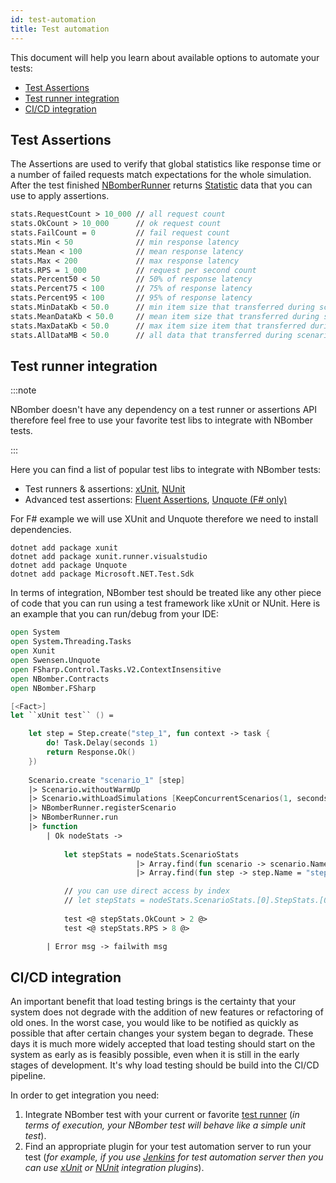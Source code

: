 ```yaml
---
id: test-automation
title: Test automation
---
```


This document will help you learn about available options to automate your tests:

- [Test Assertions](#test-assertions)
- [Test runner integration](#test-runner-integration)
- [CI/CD integration](#cicd-integration)

## Test Assertions

The Assertions are used to verify that global statistics like response time or a number of failed requests match expectations for the whole simulation. After the test finished [NBomberRunner](./core-abstractions#nbomber-runner) returns [Statistic](./api-contracts#statistics-types) data that you can use to apply assertions.

```fsharp
stats.RequestCount > 10_000 // all request count
stats.OkCount > 10_000      // ok request count 
stats.FailCount = 0         // fail request count
stats.Min < 50              // min response latency
stats.Mean < 100            // mean response latency
stats.Max < 200             // max response latency
stats.RPS = 1_000           // request per second count
stats.Percent50 < 50        // 50% of response latency
stats.Percent75 < 100       // 75% of response latency
stats.Percent95 < 100       // 95% of response latency
stats.MinDataKb < 50.0      // min item size that transferred during scenario
stats.MeanDataKb < 50.0     // mean item size that transferred during scenario
stats.MaxDataKb < 50.0      // max item size item that transferred during scenario
stats.AllDataMB < 50.0      // all data that transferred during scenario 
```

## Test runner integration

:::note

NBomber doesn't have any dependency on a test runner or assertions API therefore feel free to use your favorite test libs to integrate with NBomber tests.

:::

Here you can find a list of popular test libs to integrate with NBomber tests:

- Test runners & assertions: [xUnit](https://xunit.net/), [NUnit](https://nunit.org/)
- Advanced test assertions: [Fluent Assertions](https://github.com/fluentassertions/fluentassertions), [Unquote (F# only)](https://github.com/SwensenSoftware/unquote)

For F# example we will use XUnit and Unquote therefore we need to install dependencies.

```code
dotnet add package xunit
dotnet add package xunit.runner.visualstudio
dotnet add package Unquote
dotnet add package Microsoft.NET.Test.Sdk
```

In terms of integration, NBomber test should be treated like any other piece of code that you can run using a test framework like xUnit or NUnit. Here is an example that you can run/debug from your IDE:

```fsharp
open System
open System.Threading.Tasks
open Xunit
open Swensen.Unquote
open FSharp.Control.Tasks.V2.ContextInsensitive
open NBomber.Contracts
open NBomber.FSharp

[<Fact>]
let ``xUnit test`` () =

    let step = Step.create("step_1", fun context -> task {
        do! Task.Delay(seconds 1)
        return Response.Ok()
    })
    
    Scenario.create "scenario_1" [step]
    |> Scenario.withoutWarmUp
    |> Scenario.withLoadSimulations [KeepConcurrentScenarios(1, seconds 5)]
    |> NBomberRunner.registerScenario
    |> NBomberRunner.run
    |> function
        | Ok nodeStats ->
            
            let stepStats = nodeStats.ScenarioStats 
                            |> Array.find(fun scenario -> scenario.Name = "scenario_1")
                            |> Array.find(fun step -> step.Name = "step_1")

            // you can use direct access by index
            // let stepStats = nodeStats.ScenarioStats.[0].StepStats.[0]
            
            test <@ stepStats.OkCount > 2 @>
            test <@ stepStats.RPS > 8 @>

        | Error msg -> failwith msg
```

## CI/CD integration

An important benefit that load testing brings is the certainty that your system does not degrade with the addition of new features or refactoring of old ones. In the worst case, you would like to be notified as quickly as possible that after certain changes your system began to degrade. These days it is much more widely accepted that load testing should start on the system as early as is feasibly possible, even when it is still in the early stages of development. It's why load testing should be build into the CI/CD pipeline.

In order to get integration you need:

1. Integrate NBomber test with your current or favorite [test runner](#test-runner-integration) (*in terms of execution, your NBomber test will behave like a simple unit test*).
2. Find an appropriate plugin for your test automation server to run your test (*for example, if you use [Jenkins](https://www.jenkins.io) for test automation server then you can use [xUnit](https://plugins.jenkins.io/xunit) or [NUnit](https://plugins.jenkins.io/nunit) integration plugins*).